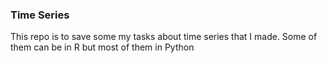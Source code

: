 ### Time Series

This repo is to save some my tasks about time series that I made.
Some of them can be in R but most of them in Python
